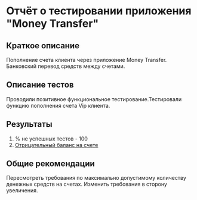 # Отчёт о тестировании приложения "Money Transfer"

## Краткое описание

Пополнение счета клиента через приложение Money Transfer. Банковский перевод средств между счетами.

## Описание тестов

Проводили позитивное функциональное тестирование.Тестировали функцию пополнения счета Vip клиента.

## Результаты

1. % не успешных тестов - 100
2. [ Отрицательный баланс на счете ](https://github.com/BelyakovArkadiy/Money-Transfer/issues/1#issue-771561939) 

## Общие рекомендации

Пересмотреть требования по максимально допустимому количеству денежных средств на счетах. Изменить требования в сторону увеличения.
